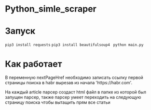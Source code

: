 # Python_simle_scraper
# Запуск

 `` pip3 install requests ``
  ``pip3 install beautifulsoup4 ``
  ``python main.py
 ``
# Как работает
<p> В переменную nextPageHref необходимо записать ссылку первой страницы поиска в habr вырезав из начала 'https://habr.com'. </p>
<p> На каждый article парсер создаст html файл в папке из которой был запущен парсер, также парсер умеет переходить на следующую страницу поиска чтобы вытащить прям все статьи </p>
